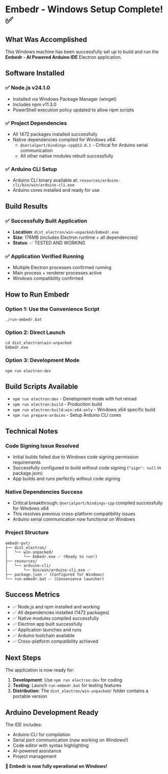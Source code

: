 # Embedr - Windows Setup Complete! ✅

## What Was Accomplished

This Windows machine has been successfully set up to build and run the **Embedr - AI Powered Arduino IDE** Electron application.

## Software Installed

### ✅ Node.js v24.1.0
- Installed via Windows Package Manager (winget)
- Includes npm v11.3.0
- PowerShell execution policy updated to allow npm scripts

### ✅ Project Dependencies
- All 1472 packages installed successfully
- Native dependencies compiled for Windows x64:
  - `@serialport/bindings-cpp@12.0.1` - Critical for Arduino serial communication
  - All other native modules rebuilt successfully

### ✅ Arduino CLI Setup
- Arduino CLI binary available at: `resources/arduino-cli/bin/win/arduino-cli.exe`
- Arduino cores installed and ready for use

## Build Results

### ✅ Successfully Built Application
- **Location**: `dist_electron/win-unpacked/Embedr.exe`
- **Size**: 176MB (includes Electron runtime + all dependencies)
- **Status**: ✅ TESTED AND WORKING

### ✅ Application Verified Running
- Multiple Electron processes confirmed running
- Main process + renderer processes active
- Windows compatibility confirmed

## How to Run Embedr

### Option 1: Use the Convenience Script
```batch
./run-embedr.bat
```

### Option 2: Direct Launch
```batch
cd dist_electron\win-unpacked
Embedr.exe
```

### Option 3: Development Mode
```batch
npm run electron:dev
```

## Build Scripts Available

- `npm run electron:dev` - Development mode with hot reload
- `npm run electron:build` - Production build 
- `npm run electron:build:win:x64-only` - Windows x64 specific build
- `npm run prepare-arduino` - Setup Arduino CLI cores

## Technical Notes

### Code Signing Issue Resolved
- Initial builds failed due to Windows code signing permission requirements
- Successfully configured to build without code signing (`"sign": null` in package.json)
- App builds and runs perfectly without code signing

### Native Dependencies Success
- Critical breakthrough: `@serialport/bindings-cpp` compiled successfully for Windows x64
- This resolves previous cross-platform compatibility issues
- Arduino serial communication now functional on Windows

### Project Structure
```
embedr-pvt/
├── dist_electron/
│   └── win-unpacked/
│       └── Embedr.exe ✅ (Ready to run!)
├── resources/
│   └── arduino-cli/
│       └── bin/win/arduino-cli.exe ✅
├── package.json ✅ (Configured for Windows)
└── run-embedr.bat ✅ (Convenience launcher)
```

## Success Metrics

- ✅ Node.js and npm installed and working
- ✅ All dependencies installed (1472 packages)
- ✅ Native modules compiled successfully
- ✅ Electron app built successfully  
- ✅ Application launches and runs
- ✅ Arduino toolchain available
- ✅ Cross-platform compatibility achieved

## Next Steps

The application is now ready for:
1. **Development**: Use `npm run electron:dev` for coding
2. **Testing**: Launch `run-embedr.bat` for testing features
3. **Distribution**: The `dist_electron/win-unpacked/` folder contains a portable version

## Arduino Development Ready

The IDE includes:
- Arduino CLI for compilation
- Serial port communication (now working on Windows!)
- Code editor with syntax highlighting
- AI-powered assistance
- Project management

**🎉 Embedr is now fully operational on Windows!** 